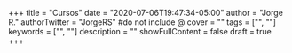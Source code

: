 +++
title = "Cursos"
date = "2020-07-06T19:47:34-05:00"
author = "Jorge R."
authorTwitter = "JorgeRS" #do not include @
cover = ""
tags = ["", ""]
keywords = ["", ""]
description = ""
showFullContent = false
draft = true
+++
